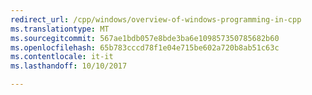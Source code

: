 ```yaml
---
redirect_url: /cpp/windows/overview-of-windows-programming-in-cpp
ms.translationtype: MT
ms.sourcegitcommit: 567ae1bdb057e8bde3ba6e109857350785682b60
ms.openlocfilehash: 65b783cccd78f1e04e715be602a720b8ab51c63c
ms.contentlocale: it-it
ms.lasthandoff: 10/10/2017

---
```

